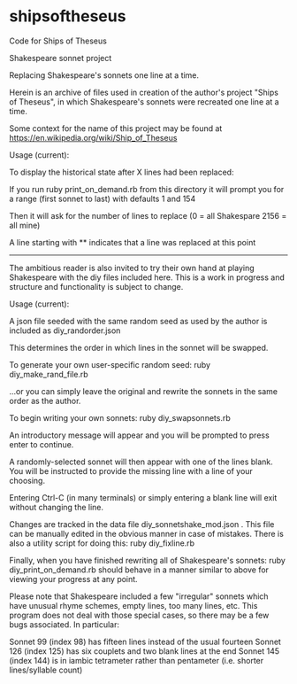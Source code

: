 # shipsoftheseus

Code for Ships of Theseus

Shakespeare sonnet project

Replacing Shakespeare's sonnets one line at a time.

Herein is an archive of files used in creation of the author's project "Ships of Theseus", in which Shakespeare's sonnets were recreated one line at a time.

Some context for the name of this project may be found at https://en.wikipedia.org/wiki/Ship_of_Theseus

Usage (current):

To display the historical state after X lines had been replaced:

If you run ruby print_on_demand.rb from this directory it will prompt you for a range (first sonnet to last) with defaults 1 and 154

Then it will ask for the number of lines to replace (0 = all Shakespare 2156 = all mine)

A line starting with ** indicates that a line was replaced at this point

----------------

The ambitious reader is also invited to try their own hand at playing Shakespeare with the diy files included here.  This is a work in progress and structure and functionality is subject to change.

Usage (current):

A json file seeded with the same random seed as used by the author is included as diy_randorder.json

This determines the order in which lines in the sonnet will be swapped.

To generate your own user-specific random seed:
ruby diy_make_rand_file.rb

...or you can simply leave the original and rewrite the sonnets in the same order as the author.

To begin writing your own sonnets:
ruby diy_swapsonnets.rb

An introductory message will appear and you will be prompted to press enter to continue.

A randomly-selected sonnet will then appear with one of the lines blank.  You will be instructed to provide the missing line with a line of your choosing.

Entering Ctrl-C (in many terminals) or simply entering a blank line will exit without changing the line.

Changes are tracked in the data file diy_sonnetshake_mod.json .  This file can be manually edited in the obvious manner in case of mistakes.  There is also a utility script for doing this:
ruby diy_fixline.rb

Finally, when you have finished rewriting all of Shakespeare's sonnets:
ruby diy_print_on_demand.rb
should behave in a manner similar to above for viewing your progress at any point.

Please note that Shakespeare included a few "irregular" sonnets which have unusual rhyme schemes, empty lines, too many lines, etc.  This program does not deal with those special cases, so there may be a few bugs associated.  In particular:

Sonnet 99 (index 98) has fifteen lines instead of the usual fourteen
Sonnet 126 (index 125) has six couplets and two blank lines at the end
Sonnet 145 (index 144) is in iambic tetrameter rather than pentameter (i.e. shorter lines/syllable count)



